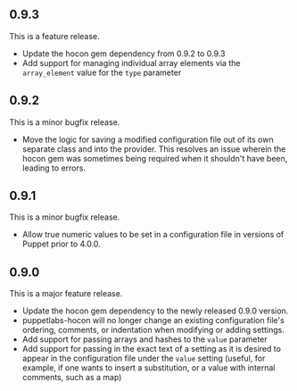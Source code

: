 ## 0.9.3

This is a feature release.
* Update the hocon gem dependency from 0.9.2 to 0.9.3
* Add support for managing individual array elements via the `array_element`
  value for the `type` parameter

## 0.9.2

This is a minor bugfix release.
* Move the logic for saving a modified configuration file out of its own
  separate class and into the provider. This resolves an issue wherein
  the hocon gem was sometimes being required when it shouldn't have been,
  leading to errors.

## 0.9.1

This is a minor bugfix release.
* Allow true numeric values to be set in a configuration file in versions
  of Puppet prior to 4.0.0.

## 0.9.0

This is a major feature release.
* Update the hocon gem dependency to the newly released 0.9.0 version.
* puppetlabs-hocon will no longer change an existing configuration file's
  ordering, comments, or indentation when modifying or adding settings.
* Add support for passing arrays and hashes to the `value` parameter
* Add support for passing in the exact text of a setting as it is
  desired to appear in the configuration file under the `value`
  setting (useful, for example, if one wants to insert a substitution,
  or a value with internal comments, such as a map)
